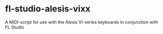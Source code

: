 # fl-studio-alesis-vixx
A MIDI-script for use with the Alesis VI-series keyboards in conjunction with FL Studio
